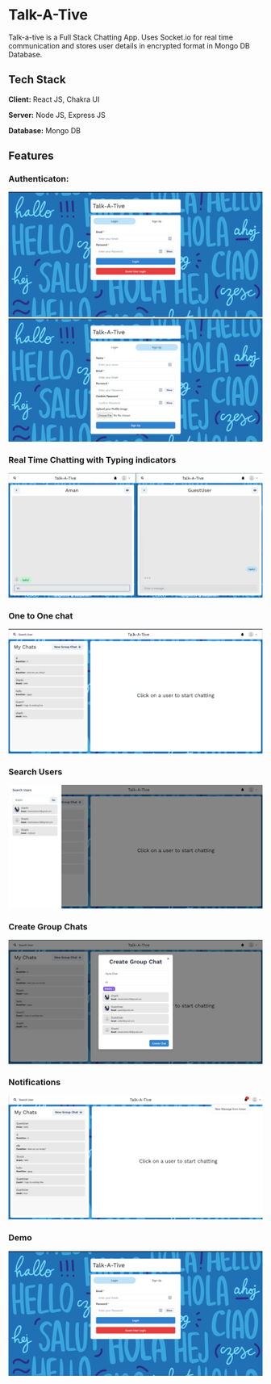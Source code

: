 # Talk-A-Tive

Talk-a-tive is a Full Stack Chatting App.
Uses Socket.io for real time communication and stores user details in encrypted format in Mongo DB Database.
## Tech Stack

**Client:** React JS, Chakra UI

**Server:** Node JS, Express JS

**Database:** Mongo DB

## Features
### Authenticaton:
![](https://github.com/Shashikant-Bidve/ChatApp/blob/main/Screenshot/login.png)
![](https://github.com/Shashikant-Bidve/ChatApp/blob/main/Screenshot/signup.png)

### Real Time Chatting with Typing indicators
![](https://github.com/Shashikant-Bidve/ChatApp/blob/main/Screenshot/real%20time%20chat.png)

### One to One chat
![](https://github.com/Shashikant-Bidve/ChatApp/blob/main/Screenshot/One%20to%20one%20chat.png)

### Search Users
![](https://github.com/Shashikant-Bidve/ChatApp/blob/main/Screenshot/search.png)

### Create Group Chats
![](https://github.com/Shashikant-Bidve/ChatApp/blob/main/Screenshot/group%20chat.png)

### Notifications 
![](https://github.com/Shashikant-Bidve/ChatApp/blob/main/Screenshot/Notification.png)

### Demo
[![Watch the video](https://github.com/Shashikant-Bidve/ChatApp/blob/main/Screenshot/login.png)](https://github.com/Shashikant-Bidve/ChatApp/blob/main/Screenshot/ChatApp.mp4)
